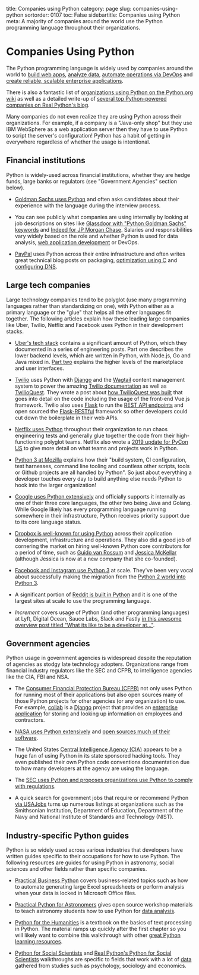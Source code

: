 title: Companies using Python
category: page
slug: companies-using-python
sortorder: 0107
toc: False
sidebartitle: Companies using Python
meta: A majority of companies around the world use the Python programming language throughout their organizations.


# Companies Using Python
The Python programming language is widely used by companies around the world 
to [build web apps](/web-development.html), [analyze data](/data.html),
[automate operations via DevOps](/devops.html) and 
[create reliable, scalable enterprise applications](/enterprise-python.html).

There is also a fantastic list of 
[organizations using Python on the Python.org wiki](https://wiki.python.org/moin/OrganizationsUsingPython#Games)
as well as a detailed write-up of 
[several top Python-powered companies on Real Python's blog](https://realpython.com/world-class-companies-using-python/).

Many companies do not even realize they are using Python across their
organizations. For example, if a company is a "Java-only shop" but they
use IBM WebSphere as a web application server then they have to use
Python to script the server's configuration! Python has a habit of getting
in everywhere regardless of whether the usage is intentional.


## Financial institutions
Python is widely-used across financial institutions, whether they are
hedge funds, large banks or regulators (see "Government Agencies" section
below).

* [Goldman Sachs uses Python](https://www.quora.com/Why-does-Goldman-Sachs-ask-for-Python-language-as-a-skill-during-the-interview-for-an-analyst-role)
  and often asks candidates about their experience with the language
  during the interview process. 

* You can see publicly what companies are using internally by looking
  at job descriptions on sites like 
  [Glassdoor with "Python Goldman Sachs" keywords](https://www.glassdoor.com/Jobs/Goldman-Sachs-python-Jobs-EI_IE2800.0,13_KO14,20.htm)
  and
  [Indeed for JP Morgan Chase](https://www.indeed.com/salaries/Python-Developer-Salaries-at-JPMorgan-Chase).
  Salaries and responsibilities vary widely based on the role and whether
  Python is used for data analysis, 
  [web application development](/web-development.html) or DevOps.

* [PayPal](https://www.paypal-engineering.com/2016/09/07/python-packaging-at-paypal/)
  uses Python across their entire infrastructure and often writes great
  technical blog posts on packaging, 
  [optimization using C](https://www.paypal-engineering.com/2016/09/22/python-by-the-c-side/) 
  and [configuring DNS](https://www.paypal-engineering.com/2015/12/16/enterprise-overhaul-resolving-dns/).


## Large tech companies
Large technology companies tend to be polyglot (use many programming 
languages rather than standardizing on one), with Python either as a
primary language or the "glue" that helps all the other languages fit
together. The following articles explain how these leading large companies 
like Uber, Twilio, Netflix and Facebook uses Python in their development 
stacks.

* [Uber's tech stack](https://eng.uber.com/tech-stack-part-one/) contains
  a significant amount of Python, which they documented in a series of 
  engineering posts. Part one describes the lower backend levels, which are 
  written in Python, with Node.js, Go and Java mixed in. 
  [Part two](https://eng.uber.com/tech-stack-part-two/) explains the higher
  levels of the marketplace and user interfaces.

* [Twilio](https://www.twilio.com/) uses Python with [Django](/django.html)
  and the [Wagtail](https://wagtail.io/) content management system to power
  the amazing [Twilio documentation](https://www.twilio.com/) as well as
  [TwilioQuest](https://www.twilio.com/quest). They wrote a post about
  [how TwilioQuest was built](https://www.twilio.com/blog/2017/11/building-twilioquest-with-twilio-sync-django-and-vue-js.html) 
  that goes into detail on the code including the usage of the front-end 
  Vue.js framework. Twilio also uses [Flask](/flask.html) to run the 
  [REST API endpoints](https://www.twilio.com/docs/usage/api) and open sourced
  the [Flask-RESTful](https://github.com/flask-restful/flask-restful) 
  framework so other developers could cut down the boilerplate in their
  web APIs.

* [Netflix uses Python](https://talkpython.fm/episodes/show/16/python-at-netflix) 
  throughout their organization to run chaos engineering tests and generally
  glue together the code from their high-functioning polyglot teams. Netflix
  also wrote a 
  [2019 update for PyCon US](https://medium.com/netflix-techblog/python-at-netflix-bba45dae649e)
  to give more detail on what teams and projects work in Python.

* [Python 3 at Mozilla](https://ahal.ca/blog/2019/python-3-at-mozilla/)
  explains how their "build system, CI configuration, test harnesses, 
  command line tooling and countless other scripts, tools or Github projects 
  are all handled by Python". So just about everything a developer touches
  every day to build anything else needs Python to hook into the larger
  organization!

* [Google uses Python extensively](https://stackoverflow.com/questions/2560310/heavy-usage-of-python-at-google)
  and officially supports it internally as one of their three core languages,
  the other two being Java and Golang. While Google likely has every 
  programming language running somewhere in their infrastructure, Python 
  receives priority support due to its core language status.

* [Dropbox is well-known for using Python](https://techcrunch.com/2013/07/11/how-did-dropbox-scale-to-175m-users-a-former-engineer-details-the-early-days/)
  across their application development, infrastructure and operations. They
  also did a good job of cornering the market on hiring well-known Python 
  core contributors for a period of time, such as 
  [Guido van Rossum](https://blogs.dropbox.com/tech/2012/12/welcome-guido/) 
  and 
  [Jessica McKellar](https://opensource.com/business/16/7/red-hat-women-open-source-award-winner-jessica-mckellar) 
  (although Jessica is now at a new company that she co-founded). 

* [Facebook and Instagram use Python 3](https://thenewstack.io/instagram-makes-smooth-move-python-3/)
  at scale. They've been very vocal about successfully making the migration 
  from the [Python 2 world into Python 3](/python-2-or-3.html).

* A significant portion of [Reddit is built in Python](https://github.com/reddit?language=python)
  and it is one of the largest sites at scale to use the programming language.

* *Increment* covers usage of Python (and other programming languages) at
  Lyft, Digital Ocean, Sauce Labs, Slack and Fastly 
  [in this awesome overview post titled "What its like to be a developer at..."](https://increment.com/development/what-its-like-to-be-a-developer-at/).


## Government agencies
Python usage in government agencies is widespread despite the reputation of
agencies as stodgy late technology adopters. Organizations range from 
financial industry regulators like the SEC and CFPB, to intelligence agencies
like the CIA, FBI and NSA.

* The [Consumer Financial Protection Bureau (CFPB)](https://github.com/cfpb) 
  not only uses Python for running most of their applications but also open 
  sources many of those Python projects for other agencies (or any 
  organization) to use. For example, [collab](https://github.com/cfpb/collab)
  is a [Django](/django.html) project that provides an 
  [enterprise application](/enterprise-python.html) for storing and looking 
  up information on employees and contractors.

* [NASA uses Python extensively](https://www.python.org/about/success/usa/)
  and [open sources much of their software](https://code.nasa.gov/).

* The United States 
  [Central Intelligence Agency (CIA)](https://www.reddit.com/r/Python/comments/5y2boe/cia_uses_python_a_lot/)
  appears to be a huge fan of using Python in its state sponsored hacking 
  tools. They even published their own Python code conventions 
  documentation due to how many developers at the agency are using the
  language.

* The 
  [SEC uses Python and proposes organizations use Python to comply with regulations](http://jsdelfino.blogspot.com/2010/05/security-exchange-commission-python.html).

* A quick search for government jobs that require or recommend Python 
  [via USAJobs](https://sec.usajobs.gov/Search/?k=python&p=1) 
  turns up numerous listings at organizations such as the Smithsonian
  Institution, Department of Education, Department of the Navy and 
  National Institute of Standards and Technology (NIST).


## Industry-specific Python guides
Python is so widely used across various industries that developers have
written guides specific to their occupations for how to use Python. The
following resources are guides for using Python in astronomy, social
sciences and other fields rather than specific companies.

* [Practical Business Python](http://pbpython.com/) covers business-related
  topics such as how to automate generating large Excel spreadsheets or 
  perform analysis when your data is locked in Microsoft Office files.

* [Practical Python for Astronomers](https://python4astronomers.github.io/)
  gives open source workshop materials to teach astronomy students how to
  use Python for [data analysis](/data-analysis.html).

* [Python for the Humanities](http://fbkarsdorp.github.io/python-course/) is a
  textbook on the basics of text processing in Python. The material ramps 
  up quickly after the first chapter so you will likely want to combine 
  this walkthrough with other 
  [great Python learning resources](/best-python-resources.html).

* [Python for Social Scientists](http://www-rohan.sdsu.edu/~gawron/python_for_ss/)
  and 
  [Real Python's Python for Social Scientists](https://realpython.com/python-for-social-scientists/)
  walkthroughs are specific to fields that work with a lot of 
  [data](/data.html) gathered from studies such as psychology, sociology
  and economics.

